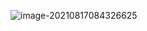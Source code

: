 ![image-20210817084326625](https://gitee.com/waylon1006/blog_pic/raw/master/pic/image-20210817084326625.png)
